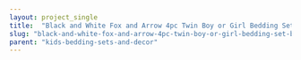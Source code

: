 ```yaml
---
layout: project_single
title:  "Black and White Fox and Arrow 4pc Twin Boy or Girl Bedding Set by Sweet Jojo Designs"
slug: "black-and-white-fox-and-arrow-4pc-twin-boy-or-girl-bedding-set-by-sweet"
parent: "kids-bedding-sets-and-decor"
---
```

 